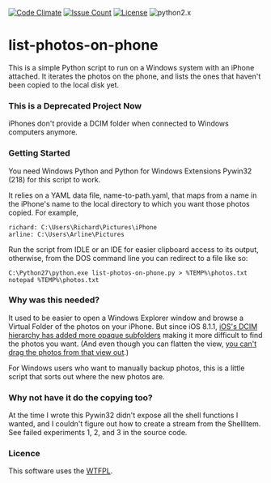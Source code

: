 [![Code Climate](https://codeclimate.com/github/dblume/list-photos-on-phone/badges/gpa.svg)](https://codeclimate.com/github/dblume/list-photos-on-phone)
[![Issue Count](https://codeclimate.com/github/dblume/list-photos-on-phone/badges/issue_count.svg)](https://codeclimate.com/github/dblume/list-photos-on-phone/issues)
[![License](https://img.shields.io/badge/license-WTFPL_license-blue.svg)](https://raw.githubusercontent.com/dblume/list-photos-on-phone/master/LICENSE.txt)
![python2.x](https://img.shields.io/badge/python-2.x-yellow.svg)
# list-photos-on-phone

This is a simple Python script to run on a Windows system with an iPhone attached. It iterates the photos on the phone, and lists the ones that haven't been copied to the local disk yet.

### This is a Deprecated Project Now

iPhones don't provide a DCIM folder when connected to Windows computers anymore.

### Getting Started

You need Windows Python and Python for Windows Extensions Pywin32 (218) for this script to work.

It relies on a YAML data file, name-to-path.yaml, that maps from a name in the iPhone's name to the local directory to which you want those photos copied.  For example,

    richard: C:\Users\Richard\Pictures\iPhone
    arline: C:\Users\Arline\Pictures

Run the script from IDLE or an IDE for easier clipboard access to its output, otherwise, from the DOS command line you can redirect to a file like so:

    C:\Python27\python.exe list-photos-on-phone.py > %TEMP%\photos.txt
    notepad %TEMP%\photos.txt

### Why was this needed?

It used to be easier to open a Windows Explorer window and browse a Virtual Folder of the photos on your iPhone. But since iOS 8.1.1, [iOS's DCIM hierarchy has added more opaque subfolders](https://www.facebook.com/photo.php?fbid=10152438909906561&set=a.395891001560.172294.687611560&type=1&theater) making it more difficult to find the photos you want. (And even though you can flatten the view, [you can't drag the photos from that view out](https://www.facebook.com/photo.php?fbid=10152446470656561&set=a.395891001560.172294.687611560&type=1&comment_id=10152467640501561&offset=0&total_comments=3).)

For Windows users who want to manually backup photos, this is a little script that sorts out where the new photos are.

### Why not have it do the copying too?

At the time I wrote this Pywin32 didn't expose all the shell functions I wanted, and I couldn't figure out how to create a stream from the ShellItem. See failed experiments 1, 2, and 3 in the source code.

### Licence

This software uses the [WTFPL](http://www.wtfpl.net/).

